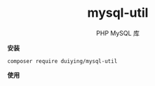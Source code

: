 <h1 align="center">
    mysql-util
</h1>

<p align="center">PHP MySQL 库</p>  

**安装**

```shell
composer require duiying/mysql-util
```

**使用**



